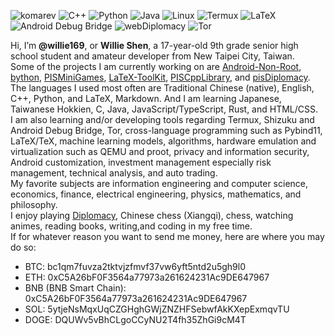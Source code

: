 ![komarev](https://komarev.com/ghpvc/?username=Willie169&color=brightgreen&label=Profile+Views&abbreviated=true)
![C++](https://img.shields.io/badge/C++-00599C)
![Python](https://img.shields.io/badge/Python-3776AB)
![Java](https://img.shields.io/badge/Java-F89820)
![Linux](https://img.shields.io/badge/Linux-FCC624)
![Termux](https://img.shields.io/badge/Termux-000000)
![LaTeX](https://img.shields.io/badge/LaTeX-008080)
![Android Debug Bridge](https://img.shields.io/badge/Android%20Debug%20Bridge-3DDC84)
![webDiplomacy](https://img.shields.io/badge/webDiplomacy-35781D)
![Tor](https://img.shields.io/badge/Tor-80449C)

Hi, I’m **@willie169**, or **Willie Shen**, a 17-year-old 9th grade senior high school student and amateur developer from New Taipei City, Taiwan.\
Some of the projects I am currently working on are [Android-Non-Root](https://github.com/Willie169/Android-Non-Root), [bython](https://github.com/Willie169/bython), [PISMiniGames](https://github.com/PythonIsSlowOrg/PISMiniGames), [LaTeX-ToolKit](https://github.com/Willie169/LaTeX-ToolKit), [PISCppLibrary](https://github.com/PythonIsSlowOrg/PISCppLibrary), and [pisDiplomacy](https://github.com/PythonIsSlowOrg/pisDiplomacy).\
The languages I used most often are Traditional Chinese (native), English, C++, Python, and LaTeX, Markdown. And I am learning Japanese, Taiwanese Hokkien, C, Java, JavaScript/TypeScript, Rust, and HTML/CSS.\
I am also learning and/or developing tools regarding Termux, Shizuku and Android Debug Bridge, Tor, cross-language programming such as Pybind11, LaTeX/TeX, machine learning models, algorithms, hardware emulation and virtualization such as QEMU and proot, privacy and information security, Android customization, investment management especially risk management, technical analysis, and auto trading.\
My favorite subjects are information engineering and computer science, economics, finance, electrical engineering, physics, mathematics, and philosophy.\
I enjoy playing [Diplomacy](https://webdiplomacy.net/userprofile.php?userID=222135), Chinese chess (Xiangqi), chess, watching animes, reading books, writing,and coding in my free time.\
If for whatever reason you want to send me money, here are where you may do so:
- BTC:
  bc1qm7fuvza2tktvjzfmvf37vw6yft5ntd2u5gh9l0
- ETH:
  0xC5A26bF0F3564a77973a261624231Ac9DE647967
- BNB (BNB Smart Chain):
  0xC5A26bF0F3564a77973a261624231Ac9DE647967
- SOL:
  5ytjeNsMqxUqCZGHghGWjZNZHFSebwfAkKXepExmqvTU
- DOGE:
  DQUWv5vBhCLgoCCyNU2T4fh35ZhGi9cM4T